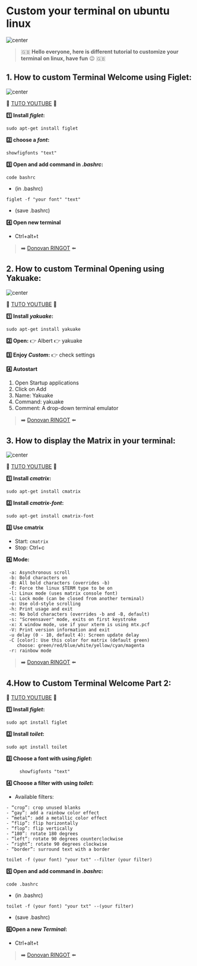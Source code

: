 # Custom your terminal on ubuntu linux

![center](https://yt3.ggpht.com/ikEnzTf7Z7VDwidr1qoUiGVASFordTjPJi3WaPYR-aA4aC2m12yWakI8nIlROAKBk9ovtle-=w2560-fcrop64=1,00005a57ffffa5a8-k-c0xffffffff-no-nd-rj "Blacktr@ce")

> :uk: **Hello everyone, here is different tutorial to customize your terminal on linux, have fun** :wink: :uk:

## 1. How to custom Terminal Welcome using Figlet:

![center](https://i.ytimg.com/vi/yz6n8TJgvLk/hqdefault.jpg?sqp=-oaymwEjCPYBEIoBSFryq4qpAxUIARUAAAAAGAElAADIQj0AgKJDeAE=&rs=AOn4CLD1Sc_i5v9XhlNKxmNMSJ7BpNVoyw "How to custom Terminal Welcome")

:movie_camera: [TUTO YOUTUBE](https://www.youtube.com/watch?v=yz6n8TJgvLk&t=54s) :movie_camera: 
 
**:one: Install *figlet*:**
```
sudo apt-get install figlet
```
**:two: choose a *font*:**
```
showfigfonts "text"
```

**:three: Open and add command in *.bashrc*:**
```
code bashrc
```
- (in .bashrc)
```
figlet -f "your font" "text"
```
- (save .bashrc)

**:four: Open new terminal**
* Ctrl+alt+t

> :arrow_right: [Donovan RINGOT](https://github.com/DRINGOT) :arrow_left:

## 2. How to custom Terminal Opening using Yakuake:   

![center](https://i.ytimg.com/vi/NDeWaaZMj3s/hqdefault.jpg?sqp=-oaymwEjCPYBEIoBSFryq4qpAxUIARUAAAAAGAElAADIQj0AgKJDeAE=&rs=AOn4CLCgDg3H_NWyXI0tOfMOFex-33b6gQ "How to custom Terminal Opening")

:movie_camera: [TUTO YOUTUBE](https://www.youtube.com/watch?v=NDeWaaZMj3s) :movie_camera: 
 
**:one: Install *yakuake*:**
```
sudo apt-get install yakuake
```

**:two: Open:**
:point_right: Albert :point_right: yakuake
     
**:three: Enjoy *Custom*:**
:point_right: check settings     

**:four: Autostart**

1. Open Startup applications
2. Click on Add
3. Name: Yakuake
4. Command: yakuake
5. Comment: A drop-down terminal emulator 

> :arrow_right: [Donovan RINGOT](https://github.com/DRINGOT) :arrow_left:

## 3. How to display the Matrix in your terminal:

![center](https://i.ytimg.com/vi/O0-0j1BD2qE/hqdefault.jpg?sqp=-oaymwEjCPYBEIoBSFryq4qpAxUIARUAAAAAGAElAADIQj0AgKJDeAE=&rs=AOn4CLAio-xObSQ959EF8ipBHM-I5Cw3gg "How to display the Matrix in your terminal")

:movie_camera: [TUTO YOUTUBE](https://youtu.be/O0-0j1BD2qE) :movie_camera: 

**:one: Install *cmatrix*:**
```
sudo apt-get install cmatrix
```

**:two: Install *cmatrix-font*:**
```
sudo apt-get install cmatrix-font
```
  
**:three: Use cmatrix**
* Start: `cmatrix`
* Stop: Ctrl+c
      
**:four: Mode:**
```
 -a: Asynchronous scroll
 -b: Bold characters on
 -B: All bold characters (overrides -b)
 -f: Force the linux $TERM type to be on
 -l: Linux mode (uses matrix console font)
 -L: Lock mode (can be closed from another terminal)
 -o: Use old-style scrolling
 -h: Print usage and exit
 -n: No bold characters (overrides -b and -B, default)
 -s: "Screensaver" mode, exits on first keystroke
 -x: X window mode, use if your xterm is using mtx.pcf
 -V: Print version information and exit
 -u delay (0 - 10, default 4): Screen update delay
 -C [color]: Use this color for matrix (default green)
    choose: green/red/blue/white/yellow/cyan/magenta
 -r: rainbow mode
```

> :arrow_right: [Donovan RINGOT](https://github.com/DRINGOT) :arrow_left:

## 4.How to Custom Terminal Welcome Part 2:
:movie_camera: [TUTO YOUTUBE](https://www.youtube.com/watch?v=UJd5MldawBo) :movie_camera: 

**:one: Install *figlet*:**
```
sudo apt install figlet
```

**:two: Install *toilet*:**
``` 
sudo apt install toilet
```

**:three: Choose a font with using *figlet*:**
```
     showfigfonts "text"
```

**:four: Choose a filter with using *toilet*:**

* Available filters:
```
- “crop”: crop unused blanks
- “gay”: add a rainbow color effect
- “metal”: add a metallic color effect
- “flip”: flip horizontally
- “flop”: flip vertically
- “180”: rotate 180 degrees
- “left”: rotate 90 degrees counterclockwise 
- “right”: rotate 90 degrees clockwise
- “border”: surround text with a border
```

```
toilet -f (your font) "your txt" --filter (your filter)
```

**:five: Open and add command in *.bashrc*:**
``` 
code .bashrc
```
- (in .bashrc)
```
toilet -f (your font) "your txt" --(your filter)
```
- (save .bashrc)

**:six:Open a new *Terminal*:**
* Ctrl+alt+t


> :arrow_right: [Donovan RINGOT](https://github.com/DRINGOT) :arrow_left:

